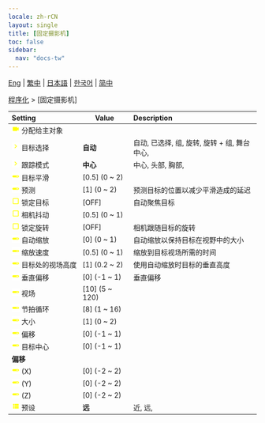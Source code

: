 ```yaml
---
locale: zh-rCN
layout: single
title: [固定摄影机]
toc: false
sidebar:
  nav: "docs-tw"
---
```

[Eng](/dancexr/menu/2025.4/motion/fixed_camera) | [繁中](/tw/dancexr/menu/2025.4/motion/fixed_camera) | [日本語](/jp/dancexr/menu/2025.4/motion/fixed_camera) | [한국어](/kr/dancexr/menu/2025.4/motion/fixed_camera) | [简中](/zh/dancexr/menu/2025.4/motion/fixed_camera)

[程序化](../menu#程序化) > [固定摄影机]



| Setting | Value | Description |
| :--- | --- | :--- |
|<nobr><img src="/images/icon/ic_videocam.png" alt="videocam icon"/> 分配给主对象</nobr>|| 
|<nobr><img src="/images/icon/ic_chevron.png" alt="chevron icon"/> 目标选择</nobr>| **自动** | 自动, 已选择, 组, 旋转, 旋转 + 组, 舞台中心,  |
|<nobr><img src="/images/icon/ic_chevron.png" alt="chevron icon"/> 跟踪模式</nobr>| **中心** | 中心, 头部, 胸部,  |
|<nobr><img src="/images/icon/ic_slider.png" alt="slider icon"/> 目标平滑</nobr>| [0.5] (0 ~ 2) | 
|<nobr><img src="/images/icon/ic_slider.png" alt="slider icon"/> 预测</nobr>| [1] (0 ~ 2) | 预测目标的位置以减少平滑造成的延迟
|<nobr><img src="/images/icon/ic_check_off.png" alt="check off icon"/> 锁定目标</nobr>| [OFF] | 自动聚焦目标
|<nobr><img src="/images/icon/ic_check_off.png" alt="check off icon"/> 相机抖动</nobr>| [0.5] (0 ~ 1) | 
|<nobr><img src="/images/icon/ic_check_off.png" alt="check off icon"/> 锁定旋转</nobr>| [OFF] | 相机跟随目标的旋转
|<nobr><img src="/images/icon/ic_slider.png" alt="slider icon"/> 自动缩放</nobr>| [0] (0 ~ 1) | 自动缩放以保持目标在视野中的大小
|<nobr><img src="/images/icon/ic_slider.png" alt="slider icon"/> 缩放速度</nobr>| [0.5] (0 ~ 1) | 缩放到目标视场所需的时间
|<nobr><img src="/images/icon/ic_slider.png" alt="slider icon"/> 目标处的视场高度</nobr>| [1] (0.2 ~ 2) | 使用自动缩放时目标的垂直高度
|<nobr><img src="/images/icon/ic_slider.png" alt="slider icon"/> 垂直偏移</nobr>| [0] (-1 ~ 1) | 垂直偏移
|<nobr><img src="/images/icon/ic_slider.png" alt="slider icon"/> 视场</nobr>| [10] (5 ~ 120) | 
|<nobr><img src="/images/icon/ic_slider.png" alt="slider icon"/> 节拍循环</nobr>| [8] (1 ~ 16) | 
|<nobr><img src="/images/icon/ic_slider.png" alt="slider icon"/> 大小</nobr>| [1] (0 ~ 2) | 
|<nobr><img src="/images/icon/ic_slider.png" alt="slider icon"/> 偏移</nobr>| [0] (-1 ~ 1) | 
|<nobr><img src="/images/icon/ic_slider.png" alt="slider icon"/> 目标中心</nobr>| [0] (-1 ~ 1) | 
|<nobr> <b>偏移</b></nobr>|| 
|<nobr><img src="/images/icon/ic_slider.png" alt="slider icon"/> (X)</nobr>| [0] (-2 ~ 2) | 
|<nobr><img src="/images/icon/ic_slider.png" alt="slider icon"/> (Y)</nobr>| [0] (-2 ~ 2) | 
|<nobr><img src="/images/icon/ic_slider.png" alt="slider icon"/> (Z)</nobr>| [0] (-2 ~ 2) | 
|<nobr><img src="/images/icon/ic_list.png" alt="list icon"/> 预设</nobr>| **远** | 近, 远,  |
